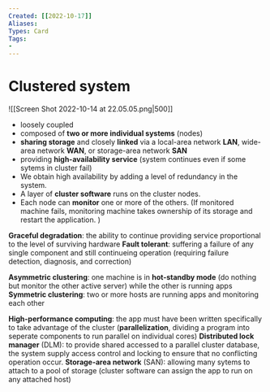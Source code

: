 ```yaml
---
Created: [[2022-10-17]]
Aliases: 
Types: Card
Tags: 
- 
---
```

# Clustered system
![[Screen Shot 2022-10-14 at 22.05.05.png|500]]
- loosely coupled
- composed of **two or more individual systems** (nodes)
- **sharing storage** and closely **linked** via a local-area network **LAN**, wide-area network **WAN**, or storage-area network **SAN**
- providing **high-availability service** (system continues even if some sytems in cluster fail)
- We obtain high availability by adding a level of redundancy in the system. 
- A layer of **cluster software** runs on the cluster nodes. 
- Each node can **monitor** one or more of the others. (If monitored machine fails, monitoring machine takes ownership of its storage and restart the application. )

**Graceful degradation**: the ability to continue providing service proportional to the level of surviving hardware
**Fault tolerant**: suffering a failure of any single component and still continueing operation (requiring failure detection, diagnosis, and correction)

**Asymmetric clustering**: one machine is in **hot-standby mode** (do nothing but monitor the other active server) while the other is running apps
**Symmetric clustering**: two or more hosts are running apps and monitoring each other

**High-performance computing**: the app must have been written specifically to take advantage of the cluster (**parallelization**, dividing a program into seperate components to run parallel on individual cores)
**Distributed lock manager** (DLM): to provide shared accessed to a parallel cluster database, the system supply access control and locking to ensure that no conflicting operation occur. 
**Storage-area network** (SAN): allowing many sytems to attach to a pool of storage (cluster software can assign the app to run on any attached host)